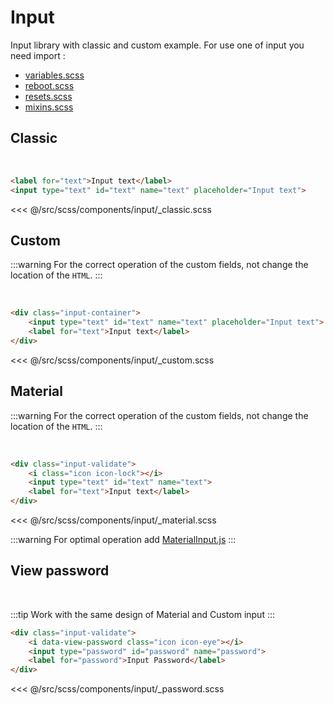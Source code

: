 # Input

Input library with classic and custom example. For use one of input you need import :
* [variables.scss](https://raw.githubusercontent.com/fluffy-factory/toolbox/master/src/scss/utils/_variables.scss)
* [reboot.scss](https://raw.githubusercontent.com/fluffy-factory/toolbox/master/src/scss/utils/_reboot.scss)
* [resets.scss](https://raw.githubusercontent.com/fluffy-factory/toolbox/master/src/scss/utils/_resets.scss)
* [mixins.scss](https://raw.githubusercontent.com/fluffy-factory/toolbox/master/src/scss/utils/_mixins.scss)

## Classic
<br>
<Input-Classic></Input-Classic>

```html
<label for="text">Input text</label>
<input type="text" id="text" name="text" placeholder="Input text">
```

<<< @/src/scss/components/input/_classic.scss

## Custom
:::warning
For the correct operation of the custom fields, not change the location of the `HTML`.
:::

<br>
<Input-Custom></Input-Custom>

```html
<div class="input-container">
	<input type="text" id="text" name="text" placeholder="Input text">
	<label for="text">Input text</label>
</div>
```

<<< @/src/scss/components/input/_custom.scss

## Material
:::warning
For the correct operation of the custom fields, not change the location of the `HTML`.
:::

<br>
<Input-Material></Input-Material>

```html
<div class="input-validate">
	<i class="icon icon-lock"></i>
	<input type="text" id="text" name="text">
	<label for="text">Input text</label>
</div>
```

<<< @/src/scss/components/input/_material.scss

:::warning
For optimal operation add [MaterialInput.js](/javascript/forms/materialinput.html)
:::

## View password
<br>
<Input-Password></Input-Password>

:::tip
Work with the same design of Material and Custom input
:::

```html
<div class="input-validate">
	<i data-view-password class="icon icon-eye"></i>
	<input type="password" id="password" name="password">
	<label for="password">Input Password</label>
</div>
```

<<< @/src/scss/components/input/_password.scss